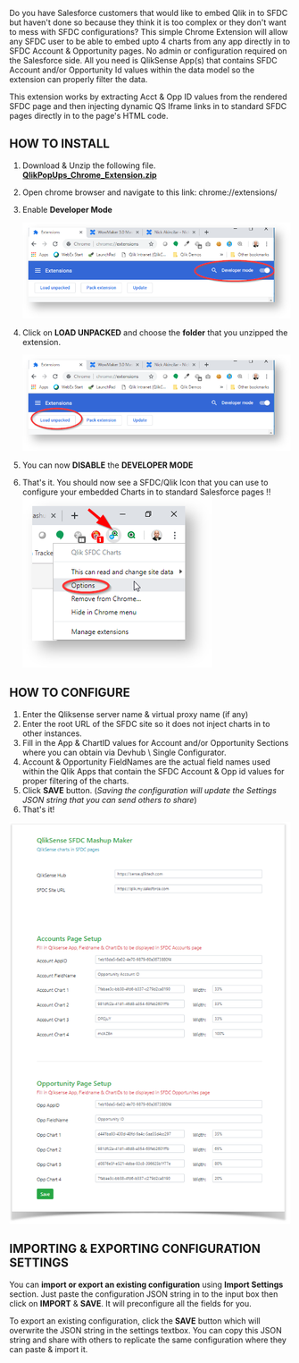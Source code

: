 
Do you have Salesforce customers that would like to embed Qlik in to SFDC but haven't done so because they think it is too complex or they don't want to mess with SFDC configurations? This simple Chrome Extension will allow any SFDC user to be able to embed upto 4 charts from any app directly in to SFDC Account & Opportunity pages. No admin or configuration required on the Salesforce side. All you need is QlikSense App(s) that contains SFDC Account and/or Opportunity Id values within the data model so the extension can properly filter the data.

This extension works by extracting Acct & Opp ID values from the rendered SFDC page and then injecting dynamic QS Iframe links in to standard SFDC pages directly in to the page's HTML code.

  

## HOW TO INSTALL

1.  Download & Unzip the following file. **[QlikPopUps_Chrome_Extension.zip](https://confluence.qliktech.com/download/attachments/156501595/QlikPopUps_Chrome_Extension.zip?version=1&modificationDate=1555360077237&api=v2)**
2.  Open chrome browser and navigate to this link: chrome://extensions/
3.  Enable **Developer Mode**
    
    ![](https://github.com/NickAkincilar/QlikSense_SFDC_Chrome_Extension/blob/master/DeveloperMode.jpg?raw=true)
    
4.  Click on **LOAD UNPACKED** and choose the **folder** that you unzipped the extension.
    
    ![](https://github.com/NickAkincilar/QlikSense_SFDC_Chrome_Extension/blob/master/LoadUnpacked.jpg?raw=true)
    
5.  You can now **DISABLE** the **DEVELOPER MODE**
    
6.  That's it. You should now see a SFDC/Qlik Icon that you can use to configure your embedded Charts in to standard Salesforce pages !!  
    ![](https://github.com/NickAkincilar/QlikSense_SFDC_Chrome_Extension/blob/master/Options.jpg?raw=true)
    

  

## HOW TO CONFIGURE


1.  Enter the Qliksense server name & virtual proxy name (if any)
2.  Enter the root URL of the SFDC site so it does not inject charts in to other instances.
3.  Fill in the App & ChartID values for Account and/or Opportunity Sections where you can obtain via Devhub \ Single Configurator.
4.  Account & Opportunity FieldNames are the actual field names used within the Qlik Apps that contain the SFDC Account & Opp id values for proper filtering of the charts.
5.  Click  **SAVE**  button. (_Saving the configuration will update the Settings JSON string that you can send others to share_)
6.  That's it!  
      
 ![](https://github.com/NickAkincilar/QlikSense_SFDC_Chrome_Extension/blob/master/Settings.jpg?raw=true)    

## IMPORTING & EXPORTING CONFIGURATION SETTINGS
You can **import or export an existing configuration** using  **Import Settings**  section. Just paste the configuration JSON string in to the input box then click on  **IMPORT**  &  **SAVE**. It will preconfigure all the fields for you. 

To export an existing configuration, click the **SAVE** button which will overwrite the JSON string in the settings textbox. You can copy this JSON string and share with others to replicate the same configuration where they can paste & import it.

